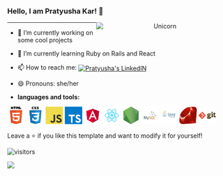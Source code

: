 ### Hello, I am Pratyusha Kar! 👋
<p align="center">
<img align="right" width=300px alt="Unicorn" src="https://media.giphy.com/media/3ohs4BSacFKI7A717y/giphy.gif" />
</p>
<hr>


- 🔭 I’m currently working on some cool projects
- 🌱 I’m currently learning Ruby on Rails and React
- 📫 How to reach me: 
  <a href="https://www.linkedin.com/in/pratyushakar/">
    <img align= "center" alt="Pratyusha's LinkedIN" width="32px" src="https://raw.githubusercontent.com/peterthehan/peterthehan/master/assets/linkedin.svg" />
  </a>

- 😄 Pronouns: she/her
- **languages and tools:**  

<code><img height="40" src="https://raw.githubusercontent.com/github/explore/80688e429a7d4ef2fca1e82350fe8e3517d3494d/topics/html/html.png"></code>
<code><img height="40" src="https://raw.githubusercontent.com/github/explore/80688e429a7d4ef2fca1e82350fe8e3517d3494d/topics/css/css.png"></code>
<code><img height="40" src="https://raw.githubusercontent.com/github/explore/80688e429a7d4ef2fca1e82350fe8e3517d3494d/topics/javascript/javascript.png"></code>
<code><img height="40" src="https://raw.githubusercontent.com/github/explore/80688e429a7d4ef2fca1e82350fe8e3517d3494d/topics/typescript/typescript.png"></code>
<code><img height="40" src="https://raw.githubusercontent.com/github/explore/80688e429a7d4ef2fca1e82350fe8e3517d3494d/topics/angular/angular.png"></code>
<code><img height="40" src="https://raw.githubusercontent.com/github/explore/80688e429a7d4ef2fca1e82350fe8e3517d3494d/topics/react/react.png"></code>
<code><img height="40" src="https://raw.githubusercontent.com/github/explore/80688e429a7d4ef2fca1e82350fe8e3517d3494d/topics/nodejs/nodejs.png"></code>
<code><img height="40" src="https://raw.githubusercontent.com/github/explore/80688e429a7d4ef2fca1e82350fe8e3517d3494d/topics/mysql/mysql.png"></code>
<code><img height="40" src="https://raw.githubusercontent.com/github/explore/80688e429a7d4ef2fca1e82350fe8e3517d3494d/topics/java/java.png"></code>
<code><img height="40" src="https://raw.githubusercontent.com/github/explore/80688e429a7d4ef2fca1e82350fe8e3517d3494d/topics/ruby/ruby.png"></code>
<code><img height="40" src="https://raw.githubusercontent.com/github/explore/80688e429a7d4ef2fca1e82350fe8e3517d3494d/topics/git/git.png"></code>

Leave a ⭐️ if you like this template and want to modify it for yourself!
<!-- if you like what i do, maybe consider buying me a coffee/tea 🥺👉👈 -->

<!-- <a href="https://www.buymeacoffee.com/pratyushakar" target="_blank"><img src="https://cdn.buymeacoffee.com/buttons/v2/default-red.png" alt="Buy Me A Coffee" width="150" ></a> -->

![visitors](https://visitor-badge.laobi.icu/badge?page_id=pratyusha23kar.pratyusha23kar)


<img src="https://github-readme-stats.vercel.app/api?username=pratyusha23kar&&show_icons=true&title_color=ffffff&icon_color=bb2acf&text_color=daf7dc&bg_color=151515">

